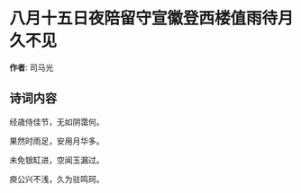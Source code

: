 # 八月十五日夜陪留守宣徽登西楼值雨待月久不见

**作者**: 司马光

## 诗词内容

经歳侍佳节，无如阴霭何。

果然时雨足，安用月华多。

未免银缸进，空闻玉漏过。

庾公兴不浅，久为驻鸣珂。

